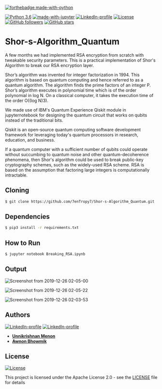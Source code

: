 [![forthebadge made-with-python](http://ForTheBadge.com/images/badges/made-with-python.svg)](https://www.python.org/)

[![Python 3.6](https://img.shields.io/badge/python-3.6-green.svg)](https://www.python.org/downloads/release/python-360/) [![made-with-jupyter](https://img.shields.io/badge/Made%20with-Jupyter-1f425f.svg)](http://jupyter.org/) [![LinkedIn-profile](https://img.shields.io/badge/LinkedIn-Unnikrishnan-blue.svg)](https://www.linkedin.com/in/unnikrishnan-menon-aa013415a/) [![License](https://img.shields.io/badge/License-Apache%202.0-red.svg)](https://opensource.org/licenses/Apache-2.0)
[![GitHub followers](https://img.shields.io/github/followers/7enTropy7?label=Follow&style=social)](https://github.com/7enTropy7?tab=followers) [![GitHub stars](https://img.shields.io/github/stars/7enTropy7/Shor-s-Algorithm_Quantum.svg?style=social&label=Star&maxAge=2592000)](https://GitHub.com/7enTropy7/Shor-s-Algorithm_Quantum/stargazers/)


# Shor-s-Algorithm_Quantum

A few months we had implemented RSA encryption from scratch with tweakable security parameters. This is a practical implementation of Shor's Algorithm to break our RSA encryption layer.

Shor’s algorithm was invented for integer factorization in 1994.  This algorithm is based on quantum computing and hence referred to as a quantum algorithm. The algorithm finds the prime factors of an integer P. Shor’s algorithm executes in polynomial time which is of the order polynomial in log N. On a classical computer,  it takes the execution time of the order O((log N)3).

We made use of IBM's Quantum Experience Qiskit module in jupyternotebook for designing the quantum circuit that works on qubits instead of the traditional bits.

Qiskit is an open-source quantum computing software development framework for leveraging today's quantum processors in research, education, and business.

If a quantum computer with a sufficient number of qubits could operate without succumbing to quantum noise and other quantum-decoherence phenomena, then Shor's algorithm could be used to break public-key cryptography schemes, such as the widely-used RSA scheme. RSA is based on the assumption that factoring large integers is computationally intractable. 

## Cloning
```bash
$ git clone https://github.com/7enTropy7/Shor-s-Algorithm_Quantum.git
```

## Dependencies
```bash
$ pip3 install -r requirements.txt
```

## How to Run
```bash
$ jupyter notebook Breaking_RSA.ipynb
```

## Output

![Screenshot from 2019-12-26 02-05-00](https://user-images.githubusercontent.com/36446402/71672203-5526ac00-2d9b-11ea-9aff-27a6d9705b33.png)

![Screenshot from 2019-12-26 02-05-22](https://user-images.githubusercontent.com/36446402/71672216-59eb6000-2d9b-11ea-95c7-4d543931f7b2.png)

![Screenshot from 2019-12-26 02-03-53](https://user-images.githubusercontent.com/36446402/71672192-4cce7100-2d9b-11ea-9a33-68202196974c.png)




## Authors
[![LinkedIn-profile](https://img.shields.io/badge/LinkedIn-Unnikrishnan-green.svg)](https://www.linkedin.com/in/unnikrishnan-menon-aa013415a/) [![LinkedIn-profile](https://img.shields.io/badge/LinkedIn-Awnon-orange.svg)](https://www.linkedin.com/in/awnon-bhowmik-13a5a013b/?miniProfileUrn=urn%3Ali%3Afs_miniProfile%3AACoAACIUlr4BQG5MmK7AYfJbU5Zaacunw1qLanM)

* [**Unnikrishnan Menon**](https://github.com/7enTropy7)
* [**Awnon Bhowmik**](https://github.com/awnonbhowmik)


## License
[![License](https://img.shields.io/badge/License-Apache%202.0-red.svg)](https://opensource.org/licenses/Apache-2.0)

This project is licensed under the Apache License 2.0 - see the [LICENSE](LICENSE) file for details

